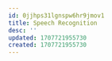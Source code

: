 ```yaml
---
id: 0jjhps31lgnspw6hr9jmov1
title: Speech Recognition
desc: ''
updated: 1707721955730
created: 1707721955730
---
```

